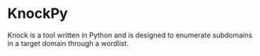 # KnockPy

Knock is a tool written in Python and is designed to enumerate subdomains in a target domain through a wordlist.
